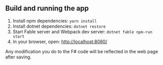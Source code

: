 ## Build and running the app

1. Install npm dependencies: `yarn install`
1. Install dotnet dependencies: `dotnet restore`
1. Start Fable server and Webpack dev server: `dotnet fable npm-run start`
1. In your browser, open: [http://localhost:8080/](http://localhost:8080/)

Any modification you do to the F# code will be reflected in the web page after saving.
